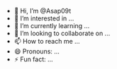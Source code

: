 - 👋 Hi, I’m @Asap09t
- 👀 I’m interested in ...
- 🌱 I’m currently learning ...
- 💞️ I’m looking to collaborate on ...
- 📫 How to reach me ...
- 😄 Pronouns: ...
- ⚡ Fun fact: ...

<!---
Asap09t/Asap09t is a ✨ special ✨ repository because its `README.md` (this file) appears on your GitHub profile.
You can click the Preview link to take a look at your changes.
--->
